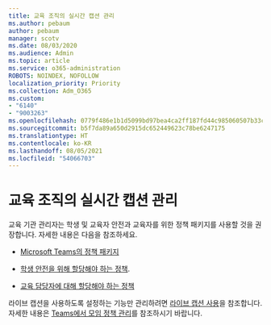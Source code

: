 ```yaml
---
title: 교육 조직의 실시간 캡션 관리
ms.author: pebaum
author: pebaum
manager: scotv
ms.date: 08/03/2020
ms.audience: Admin
ms.topic: article
ms.service: o365-administration
ROBOTS: NOINDEX, NOFOLLOW
localization_priority: Priority
ms.collection: Adm_O365
ms.custom:
- "6140"
- "9003263"
ms.openlocfilehash: 0779f486e1b1d5099bd97bea4ca2ff187fd44c985060507b33cb00a1c6c1d4c2
ms.sourcegitcommit: b5f7da89a650d2915dc652449623c78be6247175
ms.translationtype: HT
ms.contentlocale: ko-KR
ms.lasthandoff: 08/05/2021
ms.locfileid: "54066703"
---
```

# <a name="managing-live-captions-for-education-organizations"></a>교육 조직의 실시간 캡션 관리

교육 기관 관리자는 학생 및 교육자 안전과 교육자를 위한 정책 패키지를 사용할 것을 권장합니다. 자세한 내용은 다음을 참조하세요.  

- [Microsoft Teams의 정책 패키지](https://docs.microsoft.com/microsoftteams/policy-packages-edu#policy-packages-in-microsoft-teams)  
    
- [학생 안전을 위해 할당해야 하는 정책](https://docs.microsoft.com/microsoftteams/policy-packages-edu#policies-that-should-be-assigned-for-student-safety).

- [교육 담당자에 대해 할당해야 하는 정책](https://docs.microsoft.com/microsoftteams/policy-packages-edu#policies-that-should-be-assigned-for-educators)

라이브 캡션을 사용하도록 설정하는 기능만 관리하려면 [라이브 캡션 사용](https://docs.microsoft.com/microsoftteams/meeting-policies-in-teams#enable-live-captions)을 참조합니다. 자세한 내용은 [Teams에서 모임 정책 관리](https://docs.microsoft.com/microsoftteams/meeting-policies-in-teams)를 참조하시기 바랍니다.